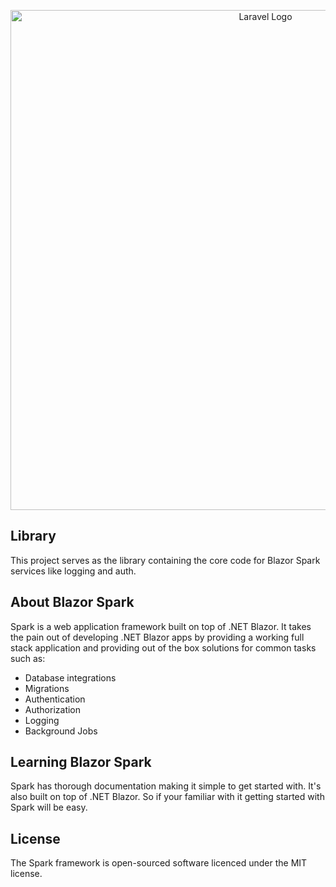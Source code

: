 ﻿<p align="center"><a href="https://laravel.com" target="_blank"><img src="https://blazorspark.com/spark-full-logo.png" width="800" alt="Laravel Logo"></a></p>

## Library
This project serves as the library containing the core code for Blazor Spark services like logging and auth.

## About Blazor Spark
Spark is a web application framework built on top of .NET Blazor. It takes the pain out of developing .NET Blazor apps by providing a working full stack application and providing out of the box solutions for common tasks such as:

- Database integrations
- Migrations
- Authentication
- Authorization
- Logging
- Background Jobs

## Learning Blazor Spark
Spark has thorough documentation making it simple to get started with. It's also built on top of .NET Blazor. So if your familiar with it getting started with Spark will be easy.

## License
The Spark framework is open-sourced software licenced under the MIT license.